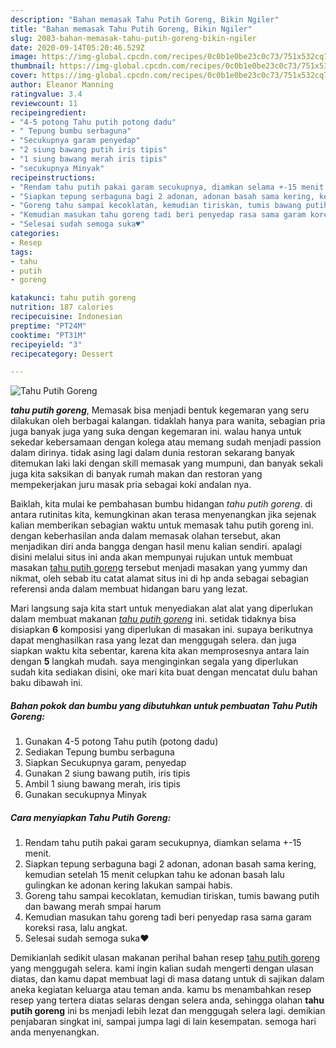 ```yaml
---
description: "Bahan memasak Tahu Putih Goreng, Bikin Ngiler"
title: "Bahan memasak Tahu Putih Goreng, Bikin Ngiler"
slug: 2083-bahan-memasak-tahu-putih-goreng-bikin-ngiler
date: 2020-09-14T05:20:46.529Z
image: https://img-global.cpcdn.com/recipes/0c0b1e0be23c0c73/751x532cq70/tahu-putih-goreng-foto-resep-utama.jpg
thumbnail: https://img-global.cpcdn.com/recipes/0c0b1e0be23c0c73/751x532cq70/tahu-putih-goreng-foto-resep-utama.jpg
cover: https://img-global.cpcdn.com/recipes/0c0b1e0be23c0c73/751x532cq70/tahu-putih-goreng-foto-resep-utama.jpg
author: Eleanor Manning
ratingvalue: 3.4
reviewcount: 11
recipeingredient:
- "4-5 potong Tahu putih potong dadu"
- " Tepung bumbu serbaguna"
- "Secukupnya garam penyedap"
- "2 siung bawang putih iris tipis"
- "1 siung bawang merah iris tipis"
- "secukupnya Minyak"
recipeinstructions:
- "Rendam tahu putih pakai garam secukupnya, diamkan selama +-15 menit."
- "Siapkan tepung serbaguna bagi 2 adonan, adonan basah sama kering, kemudian setelah 15 menit celupkan tahu ke adonan basah lalu gulingkan ke adonan kering lakukan sampai habis."
- "Goreng tahu sampai kecoklatan, kemudian tiriskan, tumis bawang putih dan bawang merah smpai harum"
- "Kemudian masukan tahu goreng tadi beri penyedap rasa sama garam koreksi rasa, lalu angkat."
- "Selesai sudah semoga suka♥️"
categories:
- Resep
tags:
- tahu
- putih
- goreng

katakunci: tahu putih goreng 
nutrition: 187 calories
recipecuisine: Indonesian
preptime: "PT24M"
cooktime: "PT31M"
recipeyield: "3"
recipecategory: Dessert

---
```



![Tahu Putih Goreng](https://img-global.cpcdn.com/recipes/0c0b1e0be23c0c73/751x532cq70/tahu-putih-goreng-foto-resep-utama.jpg)

<b><i>tahu putih goreng</i></b>, Memasak bisa menjadi bentuk kegemaran yang seru dilakukan oleh berbagai kalangan. tidaklah hanya para wanita, sebagian pria juga banyak juga yang suka dengan kegemaran ini. walau hanya untuk sekedar kebersamaan dengan kolega atau memang sudah menjadi passion dalam dirinya. tidak asing lagi dalam dunia restoran sekarang banyak ditemukan laki laki dengan skill memasak yang mumpuni, dan banyak sekali juga kita saksikan di banyak rumah makan dan restoran yang mempekerjakan juru masak pria sebagai koki andalan nya.

Baiklah, kita mulai ke pembahasan bumbu hidangan <i>tahu putih goreng</i>. di antara rutinitas kita, kemungkinan akan terasa menyenangkan jika sejenak kalian memberikan sebagian waktu untuk memasak tahu putih goreng ini. dengan keberhasilan anda dalam memasak olahan tersebut, akan menjadikan diri anda bangga dengan hasil menu kalian sendiri. apalagi disini melalui situs ini anda akan mempunyai rujukan untuk membuat masakan <u>tahu putih goreng</u> tersebut menjadi masakan yang yummy dan nikmat, oleh sebab itu catat alamat situs ini di hp anda sebagai sebagian referensi anda dalam membuat hidangan baru yang lezat.




Mari langsung saja kita start untuk menyediakan alat alat yang diperlukan dalam membuat makanan <u><i>tahu putih goreng</i></u> ini. setidak tidaknya bisa disiapkan <b>6</b> komposisi yang diperlukan di masakan ini. supaya berikutnya dapat menghasilkan rasa yang lezat dan menggugah selera. dan juga siapkan waktu kita sebentar, karena kita akan memprosesnya antara lain dengan <b>5</b> langkah mudah. saya menginginkan segala yang diperlukan sudah kita sediakan disini, oke mari kita buat dengan mencatat dulu bahan baku dibawah ini.

<!--inarticleads1-->

##### Bahan pokok dan bumbu yang dibutuhkan untuk pembuatan Tahu Putih Goreng:

1. Gunakan 4-5 potong Tahu putih (potong dadu)
1. Sediakan  Tepung bumbu serbaguna
1. Siapkan Secukupnya garam, penyedap
1. Gunakan 2 siung bawang putih, iris tipis
1. Ambil 1 siung bawang merah, iris tipis
1. Gunakan secukupnya Minyak




<!--inarticleads2-->

##### Cara menyiapkan Tahu Putih Goreng:

1. Rendam tahu putih pakai garam secukupnya, diamkan selama +-15 menit.
1. Siapkan tepung serbaguna bagi 2 adonan, adonan basah sama kering, kemudian setelah 15 menit celupkan tahu ke adonan basah lalu gulingkan ke adonan kering lakukan sampai habis.
1. Goreng tahu sampai kecoklatan, kemudian tiriskan, tumis bawang putih dan bawang merah smpai harum
1. Kemudian masukan tahu goreng tadi beri penyedap rasa sama garam koreksi rasa, lalu angkat.
1. Selesai sudah semoga suka♥️




Demikianlah sedikit ulasan makanan perihal bahan resep <u>tahu putih goreng</u> yang menggugah selera. kami ingin kalian sudah mengerti dengan ulasan diatas, dan kamu dapat membuat lagi di masa datang untuk di sajikan dalam aneka kegiatan keluarga atau teman anda. kamu bs menambahkan resep resep yang tertera diatas selaras dengan selera anda, sehingga olahan <b>tahu putih goreng</b> ini bs menjadi lebih lezat dan menggugah selera lagi. demikian penjabaran singkat ini, sampai jumpa lagi di lain kesempatan. semoga hari anda menyenangkan.
